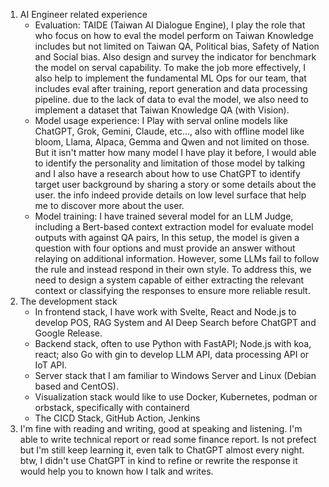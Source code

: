 1. AI Engineer related experience
      - Evaluation: TAIDE (Taiwan AI Dialogue Engine), I play the role that who focus on how to eval the model perform on Taiwan Knowledge includes but not limited on Taiwan QA, Political bias, Safety of Nation and Social bias. Also design and survey the indicator for benchmark the model on serval capability. To make the job more effectively, I also help to implement the fundamental ML Ops for our team, that includes eval after training, report generation and data processing pipeline. due to the lack of data to eval the model, we also need to implement a dataset that Taiwan Knowledge QA (with Vision).
      - Model usage experience: I Play with serval online models like ChatGPT, Grok, Gemini, Claude, etc..., also with offline model like bloom, Llama, Alpaca, Gemma and Qwen and not limited on those. But it isn't matter how many model I have play it before, I would able to identify the personality and limitation of those model by talking and I also have a research about how to use ChatGPT to identify target user background by sharing a story or some details about the user. the info indeed provide details on low level surface that help me to discover more about the user.
      - Model training: I have trained several model for an LLM Judge, including a Bert-based context extraction model for evaluate model outputs with against QA pairs, In this setup, the model is given a question with four options and must provide an answer without relaying on additional information. However, some LLMs fail to follow the rule and instead respond in their own style. To address this, we need to design a system capable of either extracting the relevant context or classifying the responses to ensure more reliable result. 
2. The development stack
      - In frontend stack, I have work with Svelte, React and Node.js to develop POS, RAG System and AI Deep Search before ChatGPT and Google Release. 
      - Backend stack, often to use Python with FastAPI; Node.js with koa, react; also Go with gin to develop LLM API, data processing API or IoT API. 
      - Server stack that I am familiar to Windows Server and Linux (Debian based and CentOS).
      - Visualization stack would like to use Docker, Kubernetes, podman or orbstack,  specifically with containerd
      - The CICD Stack, GitHub Action, Jenkins
3. I'm fine with reading and writing, good at speaking and listening. I'm able to write technical report or read some finance report. Is not prefect but I'm still keep learning it, even talk to ChatGPT almost every night. btw, I didn't use ChatGPT in kind to refine or rewrite the response it would help you to known how I talk and writes.